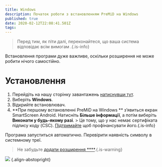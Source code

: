 ```yaml
---
title: Windows
description: Початок роботи з встановленням PreMiD на Windows
published: true
date: 2020-02-12T22:08:41.501Z
tags:
---
```


> Перед тим, як піти далі, переконайтеся, що ваша система відповідає всім вимогам [](/install/requirements).{.is-info}

Встановлення програми дуже важливе, оскільки розширення не може робити нічого самостійно.

# Установлення
1. Перейдіть на нашу сторінку завантажень [натиснувши тут](https://premid.app/downloads).
2. Виберіть **Windows**.
3. Відкрийте встановлювач.
4. **При першому встановленні PreMiD на Windows ** з’явиться екран SmartScreen Android. Натисніть **Більше інформації**, а потім виберіть **Виконати у будь-якому разі**. > Це тому, що у нас немає сертифіката підпису коду (CSC). [Підтримайте](https://www.patreon.com/Timeraa) щоб профінансувати його.{.is-info}

Програма запуститься автоматично. Перевірити наявність символу в системному треї.

> Не забудьте [додати розширення ****](/install).{.is-warning}

![](https://a.icons8.com/djxbtnYm/GBjHDS/svg.svg) {.align-abstopright}